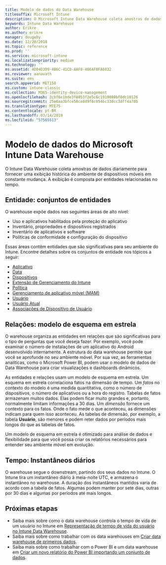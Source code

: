 ```yaml
---
title: Modelo de dados do Data Warehouse
titlesuffix: Microsoft Intune
description: O Microsoft Intune Data Warehouse coleta amostras de dados diariamente para fornecer uma exibição histórica do ambiente móvel em constante mudança.
keywords: Intune Data Warehouse
author: Erikre
ms.author: erikre
manager: dougeby
ms.date: 12/20/2018
ms.topic: reference
ms.prod: ''
ms.service: microsoft-intune
ms.localizationpriority: medium
ms.technology: ''
ms.assetid: 4D04D3D9-4B6C-41CD-AAF8-466AF8FA6032
ms.reviewer: aanavath
ms.suite: ems
search.appverid: MET150
ms.custom: intune-classic
ms.collection: M365-identity-device-management
ms.openlocfilehash: 2cbf6e1bde3f8853f2e5c6c1919089bf0dc10126
ms.sourcegitcommit: 25e6aa3bfce58ce8d9f8c054bc338cc3dff4a78b
ms.translationtype: MTE75
ms.contentlocale: pt-BR
ms.lasthandoff: 03/14/2019
ms.locfileid: "57565513"
---
```

# <a name="microsoft-intune-data-warehouse-data-model"></a>Modelo de dados do Microsoft Intune Data Warehouse

O Intune Data Warehouse coleta amostras de dados diariamente para fornecer uma exibição histórica do ambiente de dispositivos móveis em constante mudança. A exibição é composta por entidades relacionadas no tempo.

## <a name="entities-entity-sets"></a>Entidade: conjuntos de entidades

O warehouse expõe dados nas seguintes áreas de alto nível:

  -  Uso e aplicativos habilitados pela proteção do aplicativo
  -  Inventário, propriedades e dispositivos registrados
  -  Inventário de aplicativos e software
  -  Políticas de conformidade e configuração do dispositivo

Essas áreas contêm entidades que são significativas para seu ambiente do Intune. Encontre detalhes sobre os conjuntos de entidade nos tópicos a seguir:

  -  [Aplicativo](reports-ref-application.md)
  -  [Data](reports-ref-date.md)
  -  [Dispositivos](reports-ref-devices.md)
  -  [Extensão de Gerenciamento do Intune](reports-ref-intunemanagementextension.md)
  -  [Política](reports-ref-policy.md)
  -  [Gerenciamento de aplicativo móvel (MAM)](reports-ref-mobile-app-management.md)
  -  [Usuário](reports-ref-user.md)
  -  [Usuário Atual](reports-ref-current-user.md)
  -  [Associações de Dispositivo de Usuário](reports-ref-user-device.md)

## <a name="relationships-star-schema-model"></a>Relações: modelo de esquema em estrela

O warehouse organiza as entidades em relações que são significativas para o tipo de perguntas que você deseja fazer. Por exemplo, você pode examinar o número de instalações de um aplicativo do Android desenvolvido internamente. A estrutura do data warehouse permite que você se aprofunde no seu ambiente móvel. Por sua vez, as ferramentas analíticas, como o Microsoft Power BI, podem usar o modelo de dados de Data Warehouse para criar visualizações e dashboards dinâmicos.

As entidades e relações usam um modelo de esquema em estrela. Um esquema em estrela correlaciona fatos na dimensão de tempo. Um *fatos* no contexto do modelo é uma medida quantitativa, como o número de dispositivos, o número de aplicativos ou a hora do registro. Tabelas de fatos armazenam muitos dados. Elas podem ficar muito grandes e, portanto, normalmente limitam informações a 30 dias. Um *dimensão* fornece um contexto para os fatos. Onde o fato mede o que aconteceu, as dimensões indicam para quem isso aconteceu. As tabelas de dimensão, por exemplo, a tabela **Usuário**, são menores e podem reter dados por períodos mais longos do que as tabelas de fatos. 

Um modelo de esquema em estrela é otimizado para análise de dados e flexibilidade para que você possa criar os relatórios necessários para entender seu ambiente móvel em evolução.

## <a name="time-daily-snapshots"></a>Tempo: Instantâneos diários

O warehouse segue o downstream, partindo dos seus dados no Intune. O Intune tira um instantâneo diário à meia-noite UTC, e armazena o instantâneo no warehouse. A duração dos instantâneos mantidos varia de acordo com a tabela de fatos. Algumas podem manter por sete dias, outras por 30 dias e algumas por períodos até mais longos.

## <a name="next-steps"></a>Próximas etapas

 - Saiba mais sobre como o data warehouse controla o tempo de vida de um usuário no Intune em [Representação de tempo de vida do usuário no Intune Data Warehouse](reports-ref-user-timeline.md).
 - Saiba mais sobre como trabalhar com os data warehouses em [Criar data warehouse de primeiros dados](https://www.codeproject.com/Articles/652108/Create-First-Data-WareHouse).
 - Saiba mais sobre como trabalhar com o Power BI e um data warehouse em [Criar um novo relatório do Power BI importando um conjunto de dados](https://powerbi.microsoft.com/documentation/powerbi-service-create-a-new-report/). 
